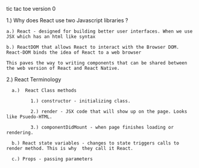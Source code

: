 tic tac toe version 0

1.) Why does React use two Javascript libraries ?

    a.) React - designed for building better user interfaces. When we use JSX which has an html like syntax 

    b.) ReactDOM that allows React to interact with the Browser DOM. React-DOM binds the idea of React to a web browser
    
    This paves the way to writing components that can be shared between the web version of React and React Native.

2.) React Terminology

      a.)  React Class methods

             1.) constructor - initializing class.

             2.) render - JSX code that will show up on the page. Looks like Psuedo-HTML.

             3.) componentDidMount - when page finishes loading or rendering.

      b.) React state variables - changes to state triggers calls to render method. This is why  they call it React.

      c.) Props - passing parameters
